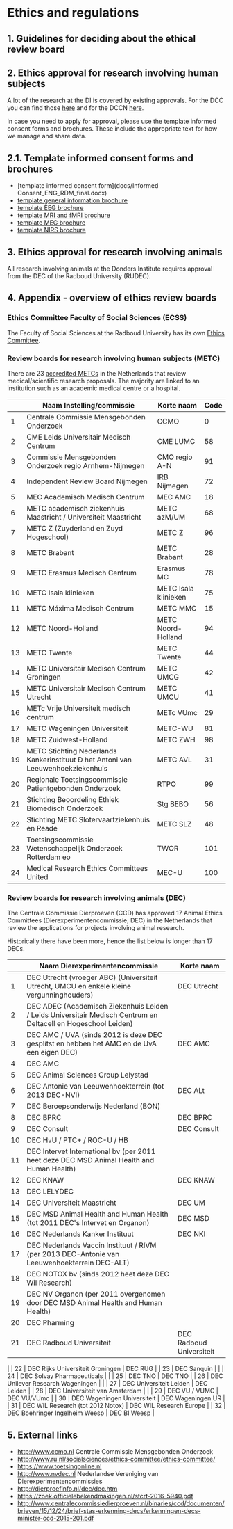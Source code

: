 # Ethics and regulations

## 1. Guidelines for deciding about the ethical review board

## 2. Ethics approval for research involving human subjects

A lot of the research at the DI is covered by existing approvals. For the DCC you can find those [here](http://www.ru.nl/socialsciences/ethics-committee/ethics-committee/) and for the DCCN [here](https://intranet.donders.ru.nl/index.php?id=4519).

In case you need to apply for approval, please use the template informed consent forms and brochures. These include the appropriate text for how we manage and share data.

## 2.1. Template informed consent forms and brochures

 - [template informed consent form](docs/Informed Consent_ENG_RDM_final.docx)
 - [template general information brochure](templGenInfoBroch.md)
 - [template EEG brochure](templEEGBroch.md)
 - [template MRI and fMRI brochure](templMRIBroch.md)
 - [template MEG brochure](templMEGBroch.md)
 - [template NIRS brochure](templNIRSBroch.md)

## 3. Ethics approval for research involving animals

All research involving animals at the Donders Institute requires approval from the DEC of the Radboud University (RUDEC).

## 4. Appendix - overview of ethics review boards

### Ethics Committee Faculty of Social Sciences (ECSS)

The Faculty of Social Sciences at the Radboud University has its own [Ethics Committee](http://www.ru.nl/socialsciences/ethics-committee/ethics-committee/).

### Review boards for research involving human subjects (METC)

There are 23 [accredited METCs](http://www.ccmo.nl/en/accredited-mrecs) in the Netherlands that review medical/scientific research proposals. The majority are linked to an institution such as an academic medical centre or a hospital.

|    | Naam Instelling/commissie                                                        | Korte naam           | Code |
|----|----------------------------------------------------------------------------------|----------------------|------|
| 1  | Centrale Commissie Mensgebonden Onderzoek                                        | CCMO                 | 0    |
| 2  | CME Leids Universitair Medisch Centrum                                           | CME LUMC             | 58   |
| 3  | Commissie Mensgebonden Onderzoek regio Arnhem-Nijmegen                           | CMO regio A-N        | 91   |
| 4  | Independent Review Board Nijmegen                                                | IRB Nijmegen         | 72   |
| 5  | MEC Academisch Medisch Centrum                                                   | MEC AMC              | 18   |
| 6  | METC academisch ziekenhuis Maastricht / Universiteit Maastricht                  | METC azM/UM          | 68   |
| 7  | METC Z (Zuyderland en Zuyd Hogeschool)                                           | METC Z               | 96   |
| 8  | METC Brabant                                                                     | METC Brabant         | 28   |
| 9  | METC Erasmus Medisch Centrum                                                     | Erasmus MC           | 78   |
| 10 | METC Isala klinieken                                                             | METC Isala klinieken | 75   |
| 11 | METC Máxima Medisch Centrum                                                      | METC MMC             | 15   |
| 12 | METC Noord-Holland                                                               | METC Noord- Holland  | 94   |
| 13 | METC Twente                                                                      | METC Twente          | 44   |
| 14 | METC Universitair Medisch Centrum Groningen                                      | METC UMCG            | 42   |
| 15 | METC Universitair Medisch Centrum Utrecht                                        | METC UMCU            | 41   |
| 16 | METc Vrije Universiteit medisch centrum                                          | METc VUmc            | 29   |
| 17 | METC Wageningen Universiteit                                                     | METC-WU              | 81   |
| 18 | METC Zuidwest-Holland                                                            | METC ZWH             | 98   |
| 19 | METC Stichting Nederlands Kankerinstituut Đ het Antoni van Leeuwenhoekziekenhuis | METC AVL             | 31   |
| 20 | Regionale Toetsingscommissie Patientgebonden Onderzoek                           | RTPO                 | 99   |
| 21 | Stichting Beoordeling Ethiek Biomedisch Onderzoek                                | Stg BEBO             | 56   |
| 22 | Stichting METC Slotervaartziekenhuis en Reade                                    | METC SLZ             | 48   |
| 23 | Toetsingscommissie Wetenschappelijk Onderzoek Rotterdam eo                       | TWOR                 | 101  |
| 24 | Medical Research Ethics Committees United                                        | MEC-U                | 100  |

### Review boards for research involving animals (DEC)

The Centrale Commissie Dierproeven (CCD) has approved 17 Animal Ethics Committees (Dierexperimentencommissie, DEC) in the Netherlands that review the applications for projects involving animal research.

Historically there have been more, hence the list below is longer than 17 DECs.

|    | Naam Dierexperimentencommissie                                                                                 | Korte naam      |
|----|----------------------------------------------------------------------------------------------------------------|-----------------|
|  1 | DEC Utrecht (vroeger ABC) (Universiteit Utrecht, UMCU en enkele kleine vergunninghouders)                      | DEC Utrecht     |
|  2 | DEC ADEC (Academisch Ziekenhuis Leiden / Leids Universitair Medisch Centrum en Deltacell en Hogeschool Leiden) |                 |
|  3 | DEC AMC / UVA (sinds 2012 is deze DEC gesplitst en hebben het AMC en de UvA een eigen DEC)                     | DEC AMC         |
|  4 | DEC AMC                                                                                                        |                 |
|  5 | DEC Animal Sciences Group Lelystad                                                                             |                 |
|  6 | DEC Antonie van Leeuwenhoekterrein (tot 2013 DEC-NVI)                                                          | DEC ALt         |
|  7 | DEC Beroepsonderwijs Nederland (BON)                                                                           |                 |
|  8 | DEC BPRC                                                                                                       | DEC BPRC        |
|  9 | DEC Consult                                                                                                    | DEC Consult     |
| 10 | DEC HvU / PTC+ / ROC-U / HB                                                                                    |                 |
| 11 | DEC Intervet International bv (per 2011 heet deze DEC MSD Animal Health and Human Health)                      |                 |
| 12 | DEC KNAW                                                                                                       | DEC KNAW        |
| 13 | DEC LELYDEC                                                                                                    |                 |
| 14 | DEC Universiteit Maastricht                                                                                    | DEC UM          |
| 15 | DEC MSD Animal Health and Human Health (tot 2011 DEC's Intervet en Organon)                                    | DEC MSD         |
| 16 | DEC Nederlands Kanker Instituut                                                                                | DEC NKI         |
| 17 | DEC Nederlands Vaccin Instituut / RIVM (per 2013 DEC-Antonie van Leeuwenhoekterrein DEC-ALT)                   |                 |
| 18 | DEC NOTOX bv (sinds 2012 heet deze DEC Wil Research)                                                           |                 |
| 19 | DEC NV Organon (per 2011 overgenomen door DEC MSD Animal Health and Human Health)                              |                 |
| 20 | DEC Pharming                                                                                                   |                 |
| 21 | DEC Radboud Universiteit                                                                                       | DEC Radboud Universiteit
|
| 22 | DEC Rijks Universiteit Groningen                                                                               | DEC RUG         |
| 23 | DEC Sanquin                                                                                                    |                 |
| 24 | DEC Solvay Pharmaceuticals                                                                                     |                 |
| 25 | DEC TNO                                                                                                        | DEC TNO         |
| 26 | DEC Unilever Research Wageningen                                                                               |                 |
| 27 | DEC Universiteit Leiden                                                                                        | DEC Leiden      |
| 28 | DEC Universiteit van Amsterdam                                                                                 |                 |
| 29 | DEC VU / VUMC                                                                                                  | DEC VU/VUmc     |
| 30 | DEC Wageningen Universiteit                                                                                    | DEC Wageningen UR       |
| 31 | DEC WIL Research (tot 2012 Notox)                                                                              | DEC WIL Research Europe |
| 32 | DEC Boehringer Ingelheim Weesp                                                                                 | DEC BI Weesp            |  

## 5. External links
  * http://www.ccmo.nl Centrale Commissie Mensgebonden Onderzoek
  * http://www.ru.nl/socialsciences/ethics-committee/ethics-committee/
  * https://www.toetsingonline.nl
  * http://www.nvdec.nl Nederlandse Vereniging van Dierexperimentencommissies
  * http://dierproefinfo.nl/dec/dec.htm
  * https://zoek.officielebekendmakingen.nl/stcrt-2016-5940.pdf
  * http://www.centralecommissiedierproeven.nl/binaries/ccd/documenten/brieven/15/12/24/brief-stas-erkenning-decs/erkenningen-decs-minister-ccd-2015-201.pdf
